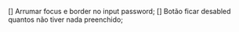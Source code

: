 [] Arrumar focus e border no input password;
[] Botão ficar desabled quantos não tiver nada preenchido;
